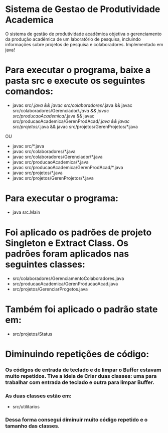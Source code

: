 # Sistema de Gestao de Produtividade Academica
 O sistema de gestão de produtividade acadêmica objetiva o gerenciamento da produção
 acadêmica de um laboratório de pesquisa, incluindo informações sobre projetos de pesquisa e
 colaboradores.
 Implementado em java!

# Para executar o programa, baixe a pasta src e execute os seguintes comandos:
 
  - javac src/*.java && javac src/colaboradores/*.java && javac src/colaboradores/Gerenciador/*.java && javac src/producaoAcademica/*.java && javac src/producaoAcademica/GerenProdAcad/*.java && javac src/projetos/*.java && javac src/projetos/GerenProjetos/*.java

  OU

  - javac src/*.java
  - javac src/colaboradores/*.java
  - javac src/colaboradores/Gerenciador/*.java
  - javac src/producaoAcademica/*.java
  - javac src/producaoAcademica/GerenProdAcad/*.java
  - javac src/projetos/*.java
  - javac src/projetos/GerenProjetos/*.java
 
# Para executar o programa:
 
  - java src.Main

# Foi aplicado os padrões de projeto Singleton e Extract Class. Os padrões foram aplicados nas seguintes classes:

 - src/colaboradores/GerenciamentoColaboradores.java
 - src/producaoAcademica/GerenProducaoAcad.java
 - src/projetos/GerenciarProgetos.java

 # Também foi aplicado o padrão state em:

 - src/projetos/Status
 
 # Diminuindo repetições de código:
  
  ### Os códigos de entrada de teclado e de limpar o Buffer estavam muito repetidos. Tive a ideia de Criar duas classes: uma para trabalhar com entrada de teclado e outra para limpar Buffer.

  ### As duas classes estão em:
  - src/utilitarios
  ### Dessa forma consegui diminuir muito código repetido e o tamanho das classes.

 
